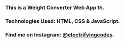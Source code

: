 ### This is a Weight Converter Web App th.

### Technologies Used: HTML, CSS & JavaScript.

### Find me on Instagram: [@electrifyingcodes][Instagram].

[Instagram]: https://www.instagram.com/electrifyingcodes